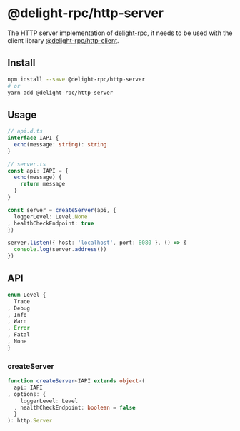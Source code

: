 # @delight-rpc/http-server
The HTTP server implementation of [delight-rpc],
it needs to be used with the client library [@delight-rpc/http-client].

[delight-rpc]: https://www.npmjs.com/package/delight-rpc
[@delight-rpc/http-client]: https://www.npmjs.com/package/@delight-rpc/http-client

## Install

```sh
npm install --save @delight-rpc/http-server
# or
yarn add @delight-rpc/http-server
```

## Usage

```ts
// api.d.ts
interface IAPI {
  echo(message: string): string
}

// server.ts
const api: IAPI = {
  echo(message) {
    return message
  }
}

const server = createServer(api, {
  loggerLevel: Level.None
, healthCheckEndpoint: true
})

server.listen({ host: 'localhost', port: 8080 }, () => {
  console.log(server.address())
})
```

## API

```ts
enum Level {
  Trace
, Debug
, Info
, Warn
, Error
, Fatal
, None
}
```

### createServer

```ts
function createServer<IAPI extends object>(
  api: IAPI
, options: {
    loggerLevel: Level
  , healthCheckEndpoint: boolean = false
  }
): http.Server
```
